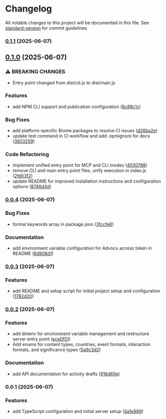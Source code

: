 # Changelog

All notable changes to this project will be documented in this file. See [standard-version](https://github.com/conventional-changelog/standard-version) for commit guidelines.

### [0.1.1](https://github.com/carlosazaustre/advocu-mcp-server/compare/v0.1.0...v0.1.1) (2025-06-07)

## [0.1.0](https://github.com/carlosazaustre/advocu-mcp-server/compare/v0.0.4...v0.1.0) (2025-06-07)


### ⚠ BREAKING CHANGES

* Entry point changed from dist/cli.js to dist/main.js

### Features

* add NPM CLI support and publication configuration ([8c88c1c](https://github.com/carlosazaustre/advocu-mcp-server/commit/8c88c1c296c26895567793dc7cdc11d989efe74e))


### Bug Fixes

* add platform-specific Biome packages to resolve CI issues ([d26ba2e](https://github.com/carlosazaustre/advocu-mcp-server/commit/d26ba2e7c5522fc0049b0d9fe766f3be4bc51c90))
* update test command in CI workflow and add .npmignore for docs ([3853259](https://github.com/carlosazaustre/advocu-mcp-server/commit/3853259d1f78ca0fa66f092db6448c9144554100))


### Code Refactoring

* implement unified entry point for MCP and CLI modes ([4030788](https://github.com/carlosazaustre/advocu-mcp-server/commit/40307885b910f491439f56ab3ff81bcd579803a0))
* remove CLI and main entry point files, unify execution in index.js ([2fd03f2](https://github.com/carlosazaustre/advocu-mcp-server/commit/2fd03f25ae5b077468648de7ad303076fa612559))
* update README for improved installation instructions and configuration options ([8746d4d](https://github.com/carlosazaustre/advocu-mcp-server/commit/8746d4d5e08aee0d7bee929b021ee441323ce300))

### [0.0.4](https://github.com/carlosazaustre/advocu-mcp-server/compare/v0.0.3...v0.0.4) (2025-06-07)


### Bug Fixes

* format keywords array in package.json ([3fccfe6](https://github.com/carlosazaustre/advocu-mcp-server/commit/3fccfe6c18940d251fc3e2a0654a64a31f3b9594))


### Documentation

* add environment variable configuration for Advocu access token in README ([8d908d1](https://github.com/carlosazaustre/advocu-mcp-server/commit/8d908d1b469f00ba3a402c479f04967e1ec2e70f))

### [0.0.3](https://github.com/carlosazaustre/advocu-mcp-server/compare/v0.0.2...v0.0.3) (2025-06-07)


### Features

* add README and setup script for initial project setup and configuration ([1782d20](https://github.com/carlosazaustre/advocu-mcp-server/commit/1782d20f39e2a58dd40325d7557ce6c0a0f430c7))

### [0.0.2](https://github.com/carlosazaustre/advocu-mcp-server/compare/v0.0.1...v0.0.2) (2025-06-07)


### Features

* add dotenv for environment variable management and restructure server entry point ([ece0f51](https://github.com/carlosazaustre/advocu-mcp-server/commit/ece0f51275ffd6fde8fadadce62461c80755fa69))
* Add enums for content types, countries, event formats, interaction formats, and significance types ([5a9c3d2](https://github.com/carlosazaustre/advocu-mcp-server/commit/5a9c3d2fe34547de216940d807c648a3adc31672))


### Documentation

* add API documentation for activity drafts ([918d69e](https://github.com/carlosazaustre/advocu-mcp-server/commit/918d69e1abd050e6d7e643092ce03360132d637f))

### 0.0.1 (2025-06-07)


### Features

* add TypeScript configuration and initial server setup ([4a1e869](https://github.com/carlosazaustre/advocu-mcp-server/commit/4a1e86993fad2ae57c8f34ae494bd0e2841e9bcd))
